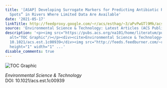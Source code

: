 ```yaml
---
title: '[ASAP] Developing Surrogate Markers for Predicting Antibiotic Resistance “Hot
  Spots” in Rivers Where Limited Data Are Available'
date: '2021-05-17'
linkTitle: http://feedproxy.google.com/~r/acs/esthag/~3/aPvPwGTl9Mk/acs.est.1c00939
source: 'Environmental Science & Technology: Latest Articles (ACS Publications)'
description: '<p><img src="https://pubs.acs.org/na101/home/literatum/publisher/achs/journals/content/esthag/0/esthag.ahead-of-print/acs.est.1c00939/20210517/images/medium/es1c00939_0008.gif"
  alt="TOC Graphic"/></p><div><cite>Environmental Science & Technology</cite></div><div>DOI:
  10.1021/acs.est.1c00939</div><img src="http://feeds.feedburner.com/~r/acs/esthag/~4/aPvPwGTl9Mk"
  height="1" width="1" ...'
disable_comments: true
---
```

<p><img src="https://pubs.acs.org/na101/home/literatum/publisher/achs/journals/content/esthag/0/esthag.ahead-of-print/acs.est.1c00939/20210517/images/medium/es1c00939_0008.gif" alt="TOC Graphic"/></p><div><cite>Environmental Science & Technology</cite></div><div>DOI: 10.1021/acs.est.1c00939</div><img src="http://feeds.feedburner.com/~r/acs/esthag/~4/aPvPwGTl9Mk" height="1" width="1" ...